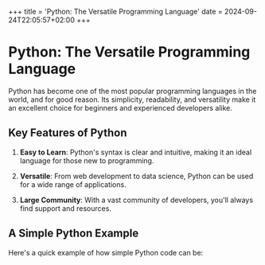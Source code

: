 +++
title = 'Python: The Versatile Programming Language'
date = 2024-09-24T22:05:57+02:00
+++

# Python: The Versatile Programming Language

Python has become one of the most popular programming languages in the world, and for good reason. Its simplicity, readability, and versatility make it an excellent choice for beginners and experienced developers alike.

## Key Features of Python

1. **Easy to Learn**: Python's syntax is clear and intuitive, making it an ideal language for those new to programming.

2. **Versatile**: From web development to data science, Python can be used for a wide range of applications.

3. **Large Community**: With a vast community of developers, you'll always find support and resources.

## A Simple Python Example

Here's a quick example of how simple Python code can be:

